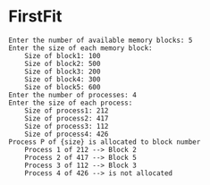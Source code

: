 # FirstFit
    Enter the number of available memory blocks: 5
    Enter the size of each memory block:
        Size of block1: 100
        Size of block2: 500
        Size of block3: 200
        Size of block4: 300
        Size of block5: 600
    Enter the number of processes: 4
    Enter the size of each process:
        Size of process1: 212
        Size of process2: 417
        Size of process3: 112
        Size of process4: 426
    Process P of {size} is allocated to block number
        Process 1 of 212 --> Block 2
        Process 2 of 417 --> Block 5
        Process 3 of 112 --> Block 3
        Process 4 of 426 --> is not allocated
